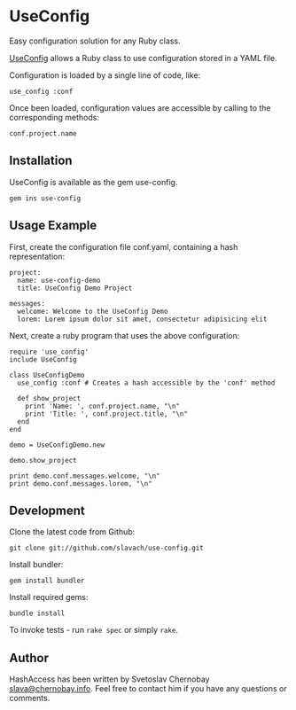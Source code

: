 # UseConfig

Easy configuration solution for any Ruby class.

[UseConfig](https://github.com/slavach/use-config) allows a Ruby class to use
configuration stored in a YAML file.

Configuration is loaded by a single line of code, like:

    use_config :conf

Once been loaded, configuration values are accessible by calling to the
corresponding methods:

    conf.project.name

## Installation

UseConfig is available as the gem use-config.

    gem ins use-config

## Usage Example

First, create the configuration file conf.yaml, containing a hash
representation:

    project:
      name: use-config-demo
      title: UseConfig Demo Project

    messages:
      welcome: Welcome to the UseConfig Demo
      lorem: Lorem ipsum dolor sit amet, consectetur adipisicing elit

Next, create a ruby program that uses the above configuration:

    require 'use_config'
    include UseConfig

    class UseConfigDemo
      use_config :conf # Creates a hash accessible by the 'conf' method

      def show_project
        print 'Name: ', conf.project.name, "\n"
        print 'Title: ', conf.project.title, "\n"
      end
    end

    demo = UseConfigDemo.new

    demo.show_project

    print demo.conf.messages.welcome, "\n"
    print demo.conf.messages.lorem, "\n"

## Development

Clone the latest code from Github:

    git clone git://github.com/slavach/use-config.git

Install bundler:

    gem install bundler

Install required gems:

    bundle install

To invoke tests - run `rake spec` or simply `rake`.

## Author

HashAccess has been written by Svetoslav Chernobay <slava@chernobay.info>.
Feel free to contact him if you have any questions or comments.

